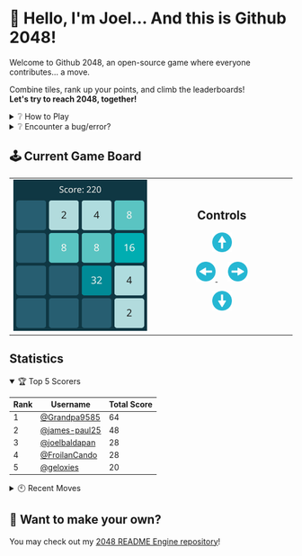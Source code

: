 # 👋 Hello, I'm Joel... And this is Github 2048!

Welcome to Github 2048, an open-source game where everyone contributes... a move. <img src="https://komarev.com/ghpvc/?username=joelbaldapan" height="1" width="1" style="opacity:0;" />  

Combine tiles, rank up your points, and climb the leaderboards!  
**Let's try to reach 2048, together!**

<details><summary>❔ How to Play</summary>

1. Make a move by **clicking a button** on the controller.
2. When prompted to create an issue, click `Create`.
3. Refresh this page until the game has processed your move!

</details>

<details><summary>❔ Encounter a bug/error?</summary>

If you run into any issues, have suggestions, or spot a bug, feel free to open an issue and mention me!
</details>

## 🕹️ Current Game Board

<table align="center">
  <tr>
    <td width="50%">
      <img src="data/board/board41.svg" alt="Current 2048 Board" style="width: 100%; max-width: 400px;">
    </td>
    <td align="center">
        <h2 align="center">Controls</h2>
        <p align="center">
          <a href="https://github.com/joelbaldapan/joelbaldapan/issues/new?title=MOVE%3A%20U&body=%23%23%20[2048%20Game%20on%20Github](https%3A%2F%2Fgithub.com%2Fjoelbaldapan%2F)%0A%0AInstructions%3A%0A-%20Important%3A%20Please%20do%20not%20edit%20the%20Issue%20Title%20above!%0A-%20Click%20the%20%60Create%60%20button%20to%20submit%20your%20move.%0A-%20Return%20to%20the%20[gameboard](https%3A%2F%2Fgithub.com%2Fjoelbaldapan%2F)%2C%20and%20refresh%20the%20page%20until%20it%20updates.">
            <img src="assets/images/arrow-u.png" alt="Up" width="35" />
          </a>
        </p>
        <p align="center">
          <a href="https://github.com/joelbaldapan/joelbaldapan/issues/new?title=MOVE%3A%20L&body=%23%23%20[2048%20Game%20on%20Github](https%3A%2F%2Fgithub.com%2Fjoelbaldapan%2F)%0A%0AInstructions%3A%0A-%20Important%3A%20Please%20do%20not%20edit%20the%20Issue%20Title%20above!%0A-%20Click%20the%20%60Create%60%20button%20to%20submit%20your%20move.%0A-%20Return%20to%20the%20[gameboard](https%3A%2F%2Fgithub.com%2Fjoelbaldapan%2F)%2C%20and%20refresh%20the%20page%20until%20it%20updates.">
            <img src="assets/images/arrow-l.png" alt="Left" width="35" />
          </a>
          &nbsp;&nbsp;&nbsp;&nbsp;
          <a href="https://github.com/joelbaldapan/joelbaldapan/issues/new?title=MOVE%3A%20R&body=%23%23%20[2048%20Game%20on%20Github](https%3A%2F%2Fgithub.com%2Fjoelbaldapan%2F)%0A%0AInstructions%3A%0A-%20Important%3A%20Please%20do%20not%20edit%20the%20Issue%20Title%20above!%0A-%20Click%20the%20%60Create%60%20button%20to%20submit%20your%20move.%0A-%20Return%20to%20the%20[gameboard](https%3A%2F%2Fgithub.com%2Fjoelbaldapan%2F)%2C%20and%20refresh%20the%20page%20until%20it%20updates.">
            <img src="assets/images/arrow-r.png" alt="Right" width="35" />
          </a>
        </p>
        <p align="center">
          <a href="https://github.com/joelbaldapan/joelbaldapan/issues/new?title=MOVE%3A%20D&body=%23%23%20[2048%20Game%20on%20Github](https%3A%2F%2Fgithub.com%2Fjoelbaldapan%2F)%0A%0AInstructions%3A%0A-%20Important%3A%20Please%20do%20not%20edit%20the%20Issue%20Title%20above!%0A-%20Click%20the%20%60Create%60%20button%20to%20submit%20your%20move.%0A-%20Return%20to%20the%20[gameboard](https%3A%2F%2Fgithub.com%2Fjoelbaldapan%2F)%2C%20and%20refresh%20the%20page%20until%20it%20updates.">
            <img src="assets/images/arrow-d.png" alt="Down" width="35" />
          </a>
        </p>
    </td>
  </tr>
</table>

## Statistics

<details open><summary>🏆️ Top 5 Scorers</summary>
 
<!--START_TOP_SCORERS_TABLE-->
| Rank | Username | Total Score |
|---|---|---|
| 1 | [@Grandpa9585](https://github.com/Grandpa9585) | 64 |
| 2 | [@james-paul25](https://github.com/james-paul25) | 48 |
| 3 | [@joelbaldapan](https://github.com/joelbaldapan) | 28 |
| 4 | [@FroilanCando](https://github.com/FroilanCando) | 28 |
| 5 | [@geloxies](https://github.com/geloxies) | 20 |
<!--END_TOP_SCORERS_TABLE-->

</details>

<details><summary>🕙️ Recent Moves</summary>

<!--START_RECENT_MOVES_TABLE-->
| Username | Score Earned |
|---|---|
| [@exzestential-crisis](https://github.com/exzestential-crisis) | +12 |
| [@exzestential-crisis](https://github.com/exzestential-crisis) | +4 |
| [@james-paul25](https://github.com/james-paul25) | +8 |
| [@joelbaldapan](https://github.com/joelbaldapan) | +4 |
| [@james-paul25](https://github.com/james-paul25) | +8 |
<!--END_RECENT_MOVES_TABLE-->

</details>

## 🤖 Want to make your own?
You may check out my [2048 README Engine repository](https://github.com/joelbaldapan/2048-readme-engine/)! 
